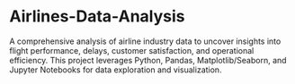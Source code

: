 # Airlines-Data-Analysis
A comprehensive analysis of airline industry data to uncover insights into flight performance, delays, customer satisfaction, and operational efficiency. This project leverages Python, Pandas, Matplotlib/Seaborn, and Jupyter Notebooks for data exploration and visualization.
